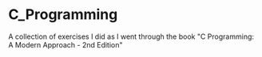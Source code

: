 # C_Programming
A collection of exercises I did as I went through the book "C Programming: A Modern Approach - 2nd Edition"
